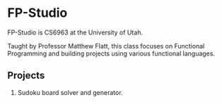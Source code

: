 # FP-Studio

FP-Studio is CS6963 at the University of Utah. 

Taught by Professor Matthew Flatt, this class focuses on Functional Programming and building projects 
using various functional languages.

## Projects

1. Sudoku board solver and generator.


